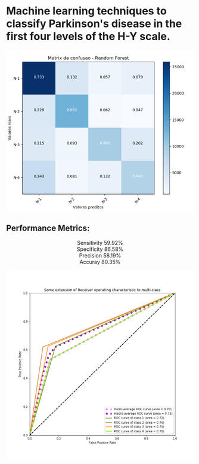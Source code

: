 # Machine learning techniques to classify Parkinson's disease in the first four levels of the H-Y scale.

<p align="center"><img src="CF_figs/cm_RF_logo.png" /></p>


## Performance Metrics:</br>
<p align="center">
Sensitivity 59.92% </br>
Specificity 86.58% </br>
Precision 58.19% </br>
Accuray 80.35% </br>
</p>

<p align="center"><img src="CF_figs/ROC_RF.png" /></p>
